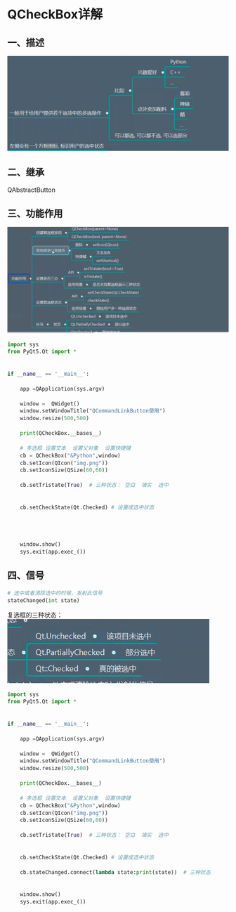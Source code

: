 # QCheckBox详解

## 一、描述

![图 8](../../images/51b5da8e23adf46f13ff965a3d86a16491c6613fc0a7d23b88c0997b6a97ce0b.png)  



## 二、继承
QAbstractButton


## 三、功能作用
![图 9](../../images/740a6bcb740448256e0aed43e3d8c01e579a58f4e1ac7831a7c511ad95044007.png)  

```python
import sys
from PyQt5.Qt import *


if __name__ == '__main__':

    app =QApplication(sys.argv)

    window =  QWidget()
    window.setWindowTitle("QCommandLinkButton使用")
    window.resize(500,500)

    print(QCheckBox.__bases__)

    # 多选框 设置文本  设置父对象  设置快捷键
    cb = QCheckBox("&Python",window)
    cb.setIcon(QIcon("img.png"))
    cb.setIconSize(QSize(60,60))

    cb.setTristate(True)  # 三种状态： 空白  填实  选中


    cb.setCheckState(Qt.Checked) # 设置成选中状态




    window.show()
    sys.exit(app.exec_())
```



## 四、信号

```python
# 选中或者清除选中的时候，发射此信号
stateChanged(int state)
```

复选框的三种状态：
![图 10](../../images/54bf54183c483b1a9fb566e3467da5aae4cd4755fa53418cd27e3150046cbdbf.png)  

```python
import sys
from PyQt5.Qt import *


if __name__ == '__main__':

    app =QApplication(sys.argv)

    window =  QWidget()
    window.setWindowTitle("QCommandLinkButton使用")
    window.resize(500,500)

    print(QCheckBox.__bases__)

    # 多选框 设置文本  设置父对象  设置快捷键
    cb = QCheckBox("&Python",window)
    cb.setIcon(QIcon("img.png"))
    cb.setIconSize(QSize(60,60))

    cb.setTristate(True)  # 三种状态： 空白  填实  选中


    cb.setCheckState(Qt.Checked) # 设置成选中状态

    cb.stateChanged.connect(lambda state:print(state))  # 三种状态


    window.show()
    sys.exit(app.exec_())
```


